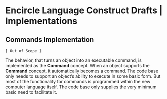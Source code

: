 ﻿Encircle Language Construct Drafts | Implementations
====================================================

Commands Implementation
-----------------------

`[ Out of Scope ]`

The behavior, that turns an object into an executable command, is implemented as the __Command__ concept. When an object supports the __Command__ concept, it automatically becomes a command. The code base only needs to support an object’s ability to execute in some basic form. But most of the functionality for commands is programmed within the new computer language itself. The code base only supplies the very minimum basic need to facilitate it.